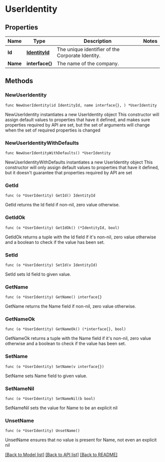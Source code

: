 # UserIdentity

## Properties

Name | Type | Description | Notes
------------ | ------------- | ------------- | -------------
**Id** | [**IdentityId**](IdentityId.md) | The unique identifier of the Corporate Identity. | 
**Name** | **interface{}** | The name of the company. | 

## Methods

### NewUserIdentity

`func NewUserIdentity(id IdentityId, name interface{}, ) *UserIdentity`

NewUserIdentity instantiates a new UserIdentity object
This constructor will assign default values to properties that have it defined,
and makes sure properties required by API are set, but the set of arguments
will change when the set of required properties is changed

### NewUserIdentityWithDefaults

`func NewUserIdentityWithDefaults() *UserIdentity`

NewUserIdentityWithDefaults instantiates a new UserIdentity object
This constructor will only assign default values to properties that have it defined,
but it doesn't guarantee that properties required by API are set

### GetId

`func (o *UserIdentity) GetId() IdentityId`

GetId returns the Id field if non-nil, zero value otherwise.

### GetIdOk

`func (o *UserIdentity) GetIdOk() (*IdentityId, bool)`

GetIdOk returns a tuple with the Id field if it's non-nil, zero value otherwise
and a boolean to check if the value has been set.

### SetId

`func (o *UserIdentity) SetId(v IdentityId)`

SetId sets Id field to given value.


### GetName

`func (o *UserIdentity) GetName() interface{}`

GetName returns the Name field if non-nil, zero value otherwise.

### GetNameOk

`func (o *UserIdentity) GetNameOk() (*interface{}, bool)`

GetNameOk returns a tuple with the Name field if it's non-nil, zero value otherwise
and a boolean to check if the value has been set.

### SetName

`func (o *UserIdentity) SetName(v interface{})`

SetName sets Name field to given value.


### SetNameNil

`func (o *UserIdentity) SetNameNil(b bool)`

 SetNameNil sets the value for Name to be an explicit nil

### UnsetName
`func (o *UserIdentity) UnsetName()`

UnsetName ensures that no value is present for Name, not even an explicit nil

[[Back to Model list]](../README.md#documentation-for-models) [[Back to API list]](../README.md#documentation-for-api-endpoints) [[Back to README]](../README.md)


